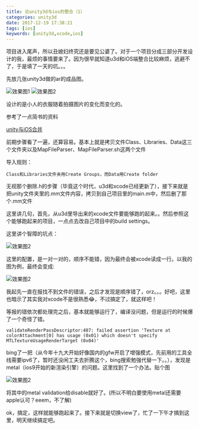 ```yaml
---
title: 论unity3d与ios的整合（1）
categories: unity3d
date: 2017-12-19 17:38:21
tags: [ios]
keywords: [unity3d,xcode,ios]
---
```

项目进入尾声，所以丑媳妇终究还是要见公婆了。对于一个项目分成三部分开发设计的我，最烦的事情要来了。因为很早就知道u3d和iOS端整合比较麻烦，逃避不了，于是填了一天的坑。。。

先放几张unity3d做的ar的成品图。
<!--more--->

![效果图1](http://blog.cshayne.cn/images/zr1.png)
![效果图2](http://blog.cshayne.cn/images/zr2.png)

设计的是小人的衣服随着拍摄图片的变化而变化的。

参考了一点简书的资料

[unity与iOS合并](http://www.jianshu.com/p/8d01bb1a3c14)


前期步骤看了一遍，还算容易。基本上就是拷贝文件Class、Libraries、Data这三个文件夹以及MapFileParser、MapFileParser.sh这两个文件

导入规则：


`Class和Libraries文件夹用Create Groups，而Data用Create folder `

无视那个删除.h的步骤（毕竟这个时代，u3d和xcode已经更新了），接下来就是把unity文件夹里的.mm文件内容，拷贝到自己项目里的main.m中，然后删了那个.mm文件

这里讲几句，首先，从u3d里导出来的xcode文件要能够跑的起来。。然后参照这个能够跑起来的项目，一点点去改自己项目中的build settings。

这里讲个智障的坑点：

![效果图2](http://blog.cshayne.cn/images/zr3.png)

这里的配置，是一对一对的，顺序不能错，因为最终会被xcode读成一行。以我的图为例，最终会变成:

![效果图2](http://blog.cshayne.cn/images/zr4.png)

我起先一直在报找不到文件的错误，之后才发现是顺序错了，orz。。。好吧，这里也暗示了其实我对xcode不是很熟悉😂，不过搞定了，就这样吧！

等报的错依次都处理完之后，基本就能够运行了，编译没问题，但是运行的时候爆了一个奇怪了错。

`validateRenderPassDescriptor:487: failed assertion 'Texture at colorAttachment[0] has usage (0x01) which doesn't specify MTLTextureUsageRenderTarget (0x04)'`

bing了一把（从今年十九大开始好像国内的gfw开启了增强模式，先前用的工具全线需要ipv6了，暂时还没闲工夫去折腾这个，bing搜索勉强代替一下。。），发现是metal（ios9开始的新渲染引擎）的问题。这里找到了一个办法。贴个图

![效果图2](http://blog.cshayne.cn/images/zr5.png)

将其中的metal validation给disable就好了。(所以不明白要使用metal还需要apple认可？eeem，不了解)

ok，搞定，这样就能够跑起来了。接下来就是切换view了，忙了一下午才搞到这里，明天继续搞定吧。

